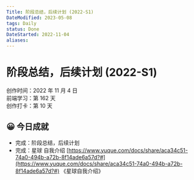 ```yaml
---
Title: 阶段总结，后续计划 (2022-S1)
DateModified: 2023-05-08
tags: Daily
status: Done
DateStarted: 2022-11-04
aliases:
---
```


# 阶段总结，后续计划 (2022-S1)

创作时间：2022 年 11 月 4 日  
前端学习：第 162 天  
创作打卡：第 10 天

## 😀 今日成就

- 完成：阶段总结，后续计划
- 完成：星球 自我介绍 [https://www.yuque.com/docs/share/aca34c51-74a0-494b-a72b-8f14ade6a57d?#](https://www.yuque.com/docs/share/aca34c51-74a0-494b-a72b-8f14ade6a57d?#) 《星球自我介绍》
